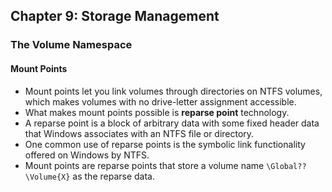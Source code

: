 ## Chapter 9: Storage Management

### The Volume Namespace

#### Mount Points

- Mount points let you link volumes through directories on NTFS volumes, which makes volumes with no drive-letter assignment accessible.
- What makes mount points possible is __reparse point__ technology.
- A reparse point is a block of arbitrary data with some fixed header data that Windows associates with an NTFS file or directory.
- One common use of reparse points is the symbolic link functionality offered on Windows by NTFS.
- Mount points are reparse points that store a volume name `\Global??\Volume{X}` as the reparse data.
